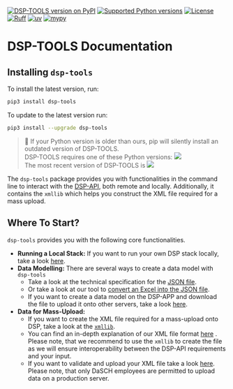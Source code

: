 [![DSP-TOOLS version on PyPI](https://img.shields.io/pypi/v/dsp-tools.svg)](https://pypi.org/project/dsp-tools/) 
[![Supported Python versions](https://img.shields.io/pypi/pyversions/dsp-tools.svg)](https://pypi.org/project/dsp-tools/)
[![License](https://img.shields.io/pypi/l/dsp-tools.svg)](https://pypi.org/project/dsp-tools/) 
[![Ruff](https://img.shields.io/endpoint?url=https://raw.githubusercontent.com/astral-sh/ruff/main/assets/badge/v2.json)](https://github.com/astral-sh/ruff) 
[![uv](https://img.shields.io/endpoint?url=https://raw.githubusercontent.com/astral-sh/uv/main/assets/badge/v0.json)](https://github.com/astral-sh/uv)
[![mypy](https://img.shields.io/badge/mypy-blue)](https://github.com/python/mypy) 

# DSP-TOOLS Documentation

## Installing `dsp-tools`

To install the latest version, run:

```bash
pip3 install dsp-tools
```

To update to the latest version run:

```bash
pip3 install --upgrade dsp-tools
```

> 🚨 If your Python version is older than ours,
> pip will silently install an outdated version of DSP-TOOLS.  
> DSP-TOOLS requires one of these Python versions: 
> [![](https://img.shields.io/pypi/pyversions/dsp-tools.svg)](https://pypi.org/project/dsp-tools/)  
> The most recent version of DSP-TOOLS is 
> [![](https://img.shields.io/pypi/v/dsp-tools.svg)](https://pypi.org/project/dsp-tools/)



The `dsp-tools` package provides you with functionalities in the command line 
to interact with the [DSP-API](https://github.com/dasch-swiss/dsp-api), both remote and locally.
Additionally, it contains the `xmllib` which helps you construct the XML file required for a mass upload.


## Where To Start?

`dsp-tools` provides you with the following core functionalities.

- **Running a Local Stack:** If you want to run your own DSP stack locally, take a look [here](./local-stack.md).
- **Data Modelling:** There are several ways to create a data model with `dsp-tools`
    - Take a look at the technical specification for the [JSON file](./data-model/json-project/overview.md).
    - Or take a look at our tool to [convert an Excel into the JSON file](./data-model/excel2json.md).
    - If you want to create a data model on the DSP-APP and download the file to upload it onto other servers, 
      take a look [here](./data-model/data-model-cli.md#get).
- **Data for Mass-Upload:**
    - If you want to create the XML file required for a mass-upload onto DSP, take a look at the [`xmllib`](./xmllib-docs/xmlroot.md).
    - You can find an in-depth explanation of our XML file format [here](./data-file/xml-data-file.md) .
      Please note, that we recommend to use the `xmllib` to create the file 
      as we will ensure interoperability between the DSP-API requirements and your input.
    - If you want to validate and upload your XML file take a look [here](./data-file/data-file-commands.md).
      Please note, that only DaSCH employees are permitted to upload data on a production server.


